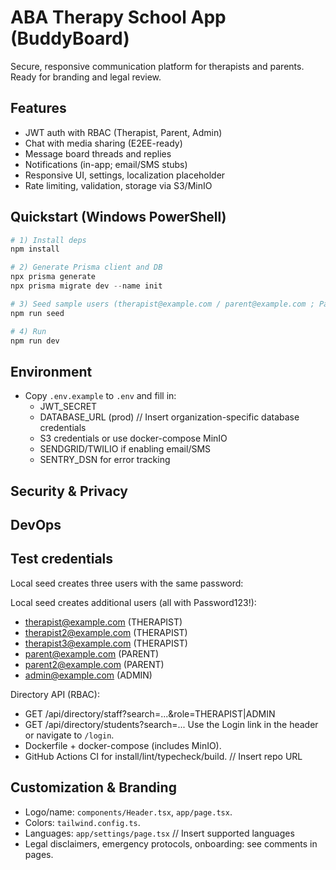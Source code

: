 # ABA Therapy School App (BuddyBoard)

Secure, responsive communication platform for therapists and parents. Ready for branding and legal review.

## Features
- JWT auth with RBAC (Therapist, Parent, Admin)
- Chat with media sharing (E2EE-ready)
- Message board threads and replies
- Notifications (in-app; email/SMS stubs)
- Responsive UI, settings, localization placeholder
- Rate limiting, validation, storage via S3/MinIO

## Quickstart (Windows PowerShell)
```powershell
# 1) Install deps
npm install

# 2) Generate Prisma client and DB
npx prisma generate
npx prisma migrate dev --name init

# 3) Seed sample users (therapist@example.com / parent@example.com ; Password123!)
npm run seed

# 4) Run
npm run dev
```

## Environment
- Copy `.env.example` to `.env` and fill in:
  - JWT_SECRET
  - DATABASE_URL (prod) // Insert organization-specific database credentials
  - S3 credentials or use docker-compose MinIO
  - SENDGRID/TWILIO if enabling email/SMS
  - SENTRY_DSN for error tracking

## Security & Privacy

## DevOps
## Test credentials

Local seed creates three users with the same password:

Local seed creates additional users (all with Password123!):

- therapist@example.com (THERAPIST)
- therapist2@example.com (THERAPIST)
- therapist3@example.com (THERAPIST)
- parent@example.com (PARENT)
- parent2@example.com (PARENT)
- admin@example.com (ADMIN)

Directory API (RBAC):
- GET /api/directory/staff?search=...&role=THERAPIST|ADMIN
- GET /api/directory/students?search=...
Use the Login link in the header or navigate to `/login`.
- Dockerfile + docker-compose (includes MinIO).
- GitHub Actions CI for install/lint/typecheck/build. // Insert repo URL

## Customization & Branding
- Logo/name: `components/Header.tsx`, `app/page.tsx`.
- Colors: `tailwind.config.ts`.
- Languages: `app/settings/page.tsx` // Insert supported languages
- Legal disclaimers, emergency protocols, onboarding: see comments in pages.
